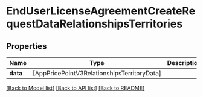 # EndUserLicenseAgreementCreateRequestDataRelationshipsTerritories

## Properties
Name | Type | Description | Notes
------------ | ------------- | ------------- | -------------
**data** | [AppPricePointV3RelationshipsTerritoryData] |  | 

[[Back to Model list]](../README.md#documentation-for-models) [[Back to API list]](../README.md#documentation-for-api-endpoints) [[Back to README]](../README.md)


